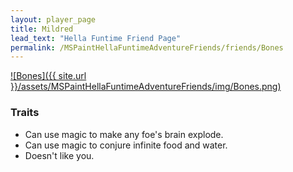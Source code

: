 ```yaml
---
layout: player_page
title: Mildred
lead_text: "Hella Funtime Friend Page" 
permalink: /MSPaintHellaFuntimeAdventureFriends/friends/Bones
---
```

<a href="{{ site.url }}/MSPaintHellaFuntimeAdventureFriends/friends/Bones">
![Bones]({{ site.url }}/assets/MSPaintHellaFuntimeAdventureFriends/img/Bones.png)
</a>

### Traits

* Can use magic to make any foe's brain explode.
* Can use magic to conjure infinite food and water.
* Doesn't like you.
